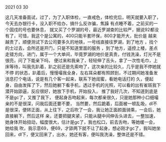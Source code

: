 2021 03 30

这几天准备面试，过了，为了入职体检，一直戒色，体检完后，明天就要入职了，今天去办银行卡，没入职不给办，搞什么反诈骗，焦躁
有点睡不着，之前买的一个固戍的号也要休息，
就又买了个罗湖的号，最近罗湖查的比较严，据说92都没有了，可惜，我这个是公寓的，400只能半套环保，800才能开大，批价是
越来越贵了，顺便测试下去公司要多久的地铁，一号线直接往罗湖，到了地方 ，找个的士过去，会所还是开门，只是不知道里面的服务
，到了地方，遥控上楼，差点走错方向，进门，属于一个大单间，毕竟罗湖的地价是真贵，付钱洗澡，灯光不是很亮，问了下能亲下吗，
便过来和我亲了，轻轻伸了舌头，拿了一次性毛巾，上床等待，叫我先趴着，趴之前还是先索吻了，这次亲的比较久，几乎是我不停她就不停
的状态，趴着后，慢慢嘬我全身，左右耳朵都有照顾到，不过期间她准备发消息打个电话，说是有几个客一起来，联系下她闺蜜，看她电话打的
久，便起身，自由发挥了下，然后她躺下看手机，透过手机的光照，可以看的出有雀斑我下潜开始舔逼，反应很好，她放下手机，开始投入，
推了我好几次，不知道到底是不是gc了，又推了我下， 便起身舌吻起来，每次都亲很久，只是她那种小口细嘬亲的不是很深，问我后面还要不要，
当然要，然后跪着，后面被一顿乱吸，dl不是很深，便转正面，从上往下，之后吹了一会，我让她正面颜面骑乘，一会后，她直接躺下，然后这样
亲，还要把腿夹紧，只能从腿中间伸舌头进去，一整加速，她身体开始扭动，幅度很大，估计是gc了，我也松口，前去舌吻，等她缓一会，她给我
吹，我示意69，便69，才舔两下就不让了起身，想必刚才gc了，我叫她坐回来，dl下，便又回来了，出水，她还有客，便叫我洗澡，整体还是不错。